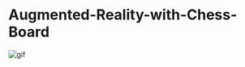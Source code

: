# Augmented-Reality-with-Chess-Board

![gif](https://github.com/dev-suri/Augmented-Reality-with-Chess-Board/blob/master/video-1590086774.gif)
